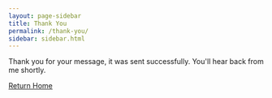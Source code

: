 ```yaml
---
layout: page-sidebar
title: Thank You
permalink: /thank-you/
sidebar: sidebar.html
---
```


<p class="lead">
	Thank you for your message, it was sent successfully. You'll hear back from me shortly.
</p>
<a href="/" class="btn btn-danger"><i class="fa fa-home"></i> Return Home</a>